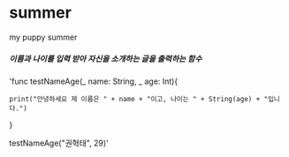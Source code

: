 # summer
my puppy summer

##### 이름과 나이를 입력 받아 자신을 소개하는 글을 출력하는 함수



'func testNameAge(_ name: String, _ age: Int){

    print("안녕하세요 제 이름은 " + name + "이고, 나이는 " + String(age) + "입니다.")

}

testNameAge("권혁태", 29)'


